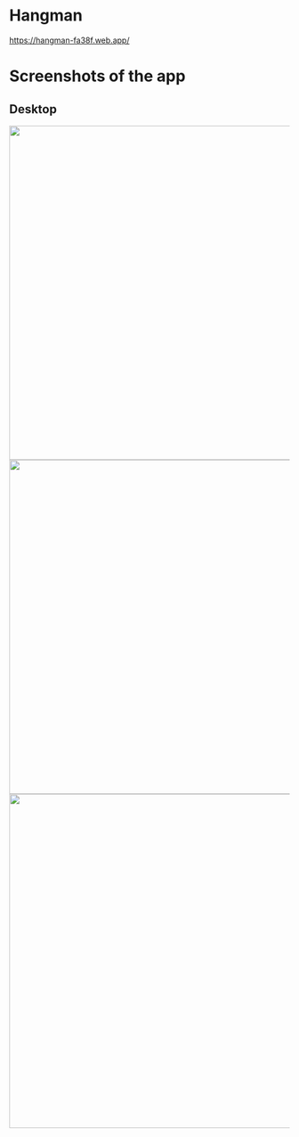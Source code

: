 # Hangman

https://hangman-fa38f.web.app/

# Screenshots of the app

## Desktop
<img src="https://user-images.githubusercontent.com/48216995/221004782-7fff23f9-5d86-4a10-8ecc-447bd176afba.png" width="600">
<img src="https://user-images.githubusercontent.com/48216995/221004801-7ca40b53-059b-4c3c-be07-480bbb257d62.png" width="600">
<img src="https://user-images.githubusercontent.com/48216995/221004807-9caf01d0-3aa1-4aed-b9ea-b9bb8b3d6ca4.png" width="600">
